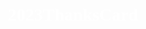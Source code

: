 # 2023ThanksCard
<!DOCTYPE html>
<html lang="en">

<head>
    <meta charset="UTF-8">
    <meta name="viewport" content="width=device-width, initial-scale=1.0">
    <title>2023년 미녕이와 함께 해주어 고마워요</title>
    <link rel="shortcut icon" href="https://e7.pngegg.com/pngimages/651/42/png-clipart-computer-icons-heart-favicon-love-symbols-love-color-pencil.png">
    <meta property="og:image"
        content="https://www.kindpng.com/picc/m/5-50664_happy-new-year-clipart-colourful-happy-new-year.png">
    <meta property="og:title" content="똑똑 비밀편지 도착">
    <meta property="og:description" content="Good Bye 2020">
    <link rel="preconnect" href="https://fonts.gstatic.com">
    <link href="https://fonts.googleapis.com/css2?family=Gugi&family=Poor+Story&display=swap" rel="stylesheet">
    <script src="https://s3.ap-northeast-2.amazonaws.com/materials.spartacodingclub.kr/xmas/snow.js"></script>
    <style>
        * {
            font-family: 'Gugi', cursive;
            font-family: 'Poor Story', cursive;
        }

        body {
            background-color: #9b070f;
        }

        .envelope {

            width: 200px;
            height: 200px;

            background-image: url('https://pngimg.com/uploads/envelope/envelope_PNG18366.png');
            background-size: cover;
            background-position: center;

            margin: 200px auto 0px auto;
            cursor: pointer;
        }

        .envelope-msg {
            color: white;
            text-align: center;

        }

        .letter-close {
            display: block;
        }

        .letter-open {
            display: none;
        }

        .rtan {
            background-color: white;

            width: 200px;
            height: 200px;

            background-image: url('https://s3.ap-northeast-2.amazonaws.com/materials.spartacodingclub.kr/xmas/rtan.gif');
            background-size: cover;
            background-position: center;
            border-radius: 100px;

            margin: 100px auto 0px auto;
            border: 5px solid white;
            box-shadow: 0px 0px 10px 0px white;
        }

        h1 {
            color: white;
            text-align: center;
            margin-top: 30px;
            margin-bottom: 30px;
        }

        .messagebox {
            background-color: wheat;

            width: 400px;
            margin: auto;

            color: brown;

            padding: 30px;

            font-size: 20px;
            line-height: 30px;
            box-shadow: 0px 0px 10px 0px white;
        }

        .from {
            text-align: right;
            margin-bottom: 0px;
        }

        @media screen and (max-width: 760px) {
            .messagebox {
                width: 300px;
                padding: 20px;
            }

            .rtan {
                width: 150px;
                height: 150px;
                margin: 70px auto 0px auto;
            }

            h1 {
                font-size: 28px;
            }

            .envelope {
                margin: 150px auto 0px auto;
            }
        }
        }
    </style>
    <script>
        function open_letter() {
            document.getElementsByClassName("letter-close")[0].style.display = 'none'
            document.getElementsByClassName("letter-open")[0].style.display = 'block'
        }
        function go_rtan() {
            alert('앗, 어떻게 찾았지!')
            window.location.href = 'https://t1.daumcdn.net/thumb/R720x0/?fname=http://t1.daumcdn.net/brunch/service/user/iDz/image/y3pFBIgnTW_lWufDwO3dPRR78W4.jpg';
        }
    </script>
</head>

<body>
    <div class="letter-close">
        <div class="envelope" onclick="open_letter()"></div>
        <h2 class="envelope-msg">봉투를 열어봐!</h2>
    </div>

    <div class="letter-open">
        <div class="rtan" onclick="go_rtan()"></div>
        <h1>2020년 수고 많았어!</h1>
        <div class="messagebox">
            2020년 연말이네. <br />
            올해 이런저런 일이 많았는데 <br />
            멀리지만 같은 하늘아래 있다는게 <br />
            힘든시기 큰 힘이 됐어 <br />
            연말에 다 같이 못 봐서 아쉽다 <br />
            <p class="from">2021년 건강하자</p>
        </div>
    </div>


</body>

</html>
